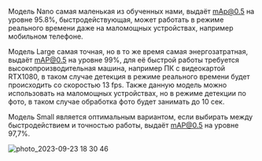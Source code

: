 Модель Nano самая маленькая из обученных нами, выдаёт mAp@0.5 на уровне 95.8%, быстродействующая, может работать в режиме реального времени даже на маломощных устройствах, например мобильном телефоне.

Модель Large самая точная, но в то же время самая энергозатратная, выдаёт mAP@0.5 на уровне 99%, для её быстрой работы требуется высокопроизводительная машина, например ПК с видеокартой RTX1080, в таком случае детекция в режиме реального времени будет происходить со скоростью 13 fps.
Также данную модель можно использовать на маломощных устройствах, но в режиме детекции по фото, в таком случае обработка фото будет занимать до 10 сек.

Модель Small является оптимальным вариантом, если выбирать между быстродействием и точностью работы, выдаёт mAP@0.5 на уровне 97,7%.



![photo_2023-09-23 18 30 46](https://github.com/sashabobr007/hak_22.09/assets/48097431/6630e577-4d4b-4254-b84b-d2eab7e8b796)
